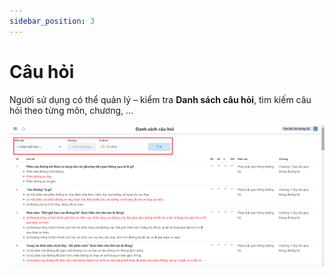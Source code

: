 ```yaml
---
sidebar_position: 3
---
```


# Câu hỏi

Người sử dụng có thể quản lý – kiểm tra **Danh sách câu hỏi**, tìm kiếm câu hỏi theo từng môn, chương, … 

![QuestionList](./img/questionlist.png)



